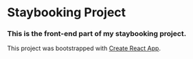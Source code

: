 # Staybooking Project

### This is the front-end part of my staybooking project.

This project was bootstrapped with [Create React App](https://github.com/facebook/create-react-app).
